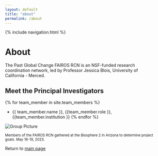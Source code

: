 ```yaml
---
layout: default
title: "about"
permalink: /about
---
```


{% include navigation.html %}

# About
The Past Global Change FAIROS RCN is an NSF-funded research coordination network, led by Professor Jessica Blois, University of California - Merced.

## Meet the Principal Investigators
{% for team_member in site.team_members %}
- {{ team_member.name }}, {{team_member.role }}, {{team_member.institution }}
{% endfor %} 

<img src="./images/Blois_group_3.jpeg" alt="Group Picture" style="display:block" align="absbottom">
<p><small>Members of the FAIROS RCN gathered at the Biosphere 2 in Arizona to determine project goals. May 16-19, 2023. </small></p>

Return to [main page](home.md)
